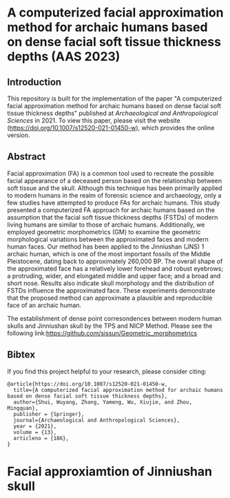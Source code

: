 # A computerized facial approximation method for archaic humans based on dense facial soft tissue thickness depths (AAS 2023)


## Introduction

This repository is built for the implementation of the paper "A computerized facial approximation method for archaic humans based on dense facial soft tissue thickness depths" published at *Archaeological and Anthropological Sciences* in 2021.
To view this paper, please visit the website (https://doi.org/10.1007/s12520-021-01450-w), which provides the online version. 




## Abstract
Facial approximation (FA) is a common tool used to recreate the possible facial appearance of a deceased person based on the relationship between soft tissue and the skull. Although this technique has been primarily applied to modern humans in the realm of forensic science and archaeology, only a few studies have attempted to produce FAs for archaic humans. This study presented a computerized FA approach for archaic humans based on the assumption that the facial soft tissue thickness depths (FSTDs) of modern living humans are similar to those of archaic humans. Additionally, we employed geometric morphometrics (GM) to examine the geometric morphological variations between the approximated faces and modern human faces. Our method has been applied to the Jinniushan (JNS) 1 archaic human, which is one of the most important fossils of the Middle Pleistocene, dating back to approximately 260,000 BP. The overall shape of the approximated face has a relatively lower forehead and robust eyebrows; a protruding, wider, and elongated middle and upper face; and a broad and short nose. Results also indicate skull morphology and the distribution of FSTDs influence the approximated face. These experiments demonstrate that the proposed method can approximate a plausible and reproducible face of an archaic human.

 
The establishment of dense point corresondences between modern human skulls and Jinniushan skull by the TPS and NICP Method. 
Please see the following link:https://github.com/sissun/Geometric_morphometrics


## Bibtex
If you find this project helpful to your research, please consider citing:

```
@article{https://doi.org/10.1007/s12520-021-01450-w,
  title={A computerized facial approximation method for archaic humans based on dense facial soft tissue thickness depths},
  author={Shui, Wuyang, Zhang, Yameng, Wu, Xiujie, and Zhou, Mingquan},
  publisher = {Springer},
  journal={Archaeological and Anthropological Sciences},
  year = {2021},
  volume = {13},
  articleno = {186},
}
```
# Facial approxiamtion of Jinniushan skull